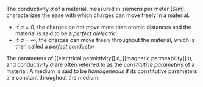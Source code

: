 The conductivity $\sigma$ of a material, measured in siemens per meter $\text{(S/m)}$, characterizes the ease with which charges can move freely in a material.
- If $\sigma=0$, the charges do not move more than atomic distances and the material is said to be a *perfect dielectric*
- If $\sigma=\infty$, the charges can move freely throughout the material, which is then called a *perfect conductor*

The parameters of [[electrical permittivity]] $\varepsilon$, [[magnetic permeability]] $\mu$, and conductivity $\sigma$ are often referred to as the *constitutive parameters* of a material. A medium is said to be *homogeneous* if its constitutive parameters are constant throughout the medium.